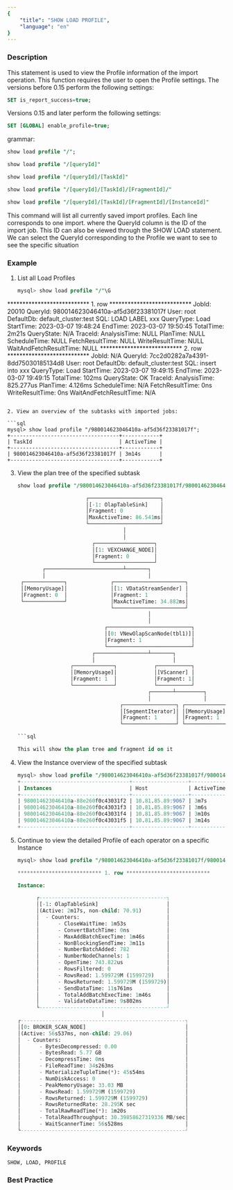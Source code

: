 ```yaml
---
{
    "title": "SHOW LOAD PROFILE",
    "language": "en"
}
---
```


<!--
Licensed to the Apache Software Foundation (ASF) under one
or more contributor license agreements.  See the NOTICE file
distributed with this work for additional information
regarding copyright ownership.  The ASF licenses this file
to you under the Apache License, Version 2.0 (the
"License"); you may not use this file except in compliance
with the License.  You may obtain a copy of the License at

  http://www.apache.org/licenses/LICENSE-2.0

Unless required by applicable law or agreed to in writing,
software distributed under the License is distributed on an
"AS IS" BASIS, WITHOUT WARRANTIES OR CONDITIONS OF ANY
KIND, either express or implied.  See the License for the
specific language governing permissions and limitations
under the License.
-->


### Description

This statement is used to view the Profile information of the import operation. This function requires the user to open the Profile settings. The versions before 0.15 perform the following settings:

```sql
SET is_report_success=true;
```

Versions 0.15 and later perform the following settings:

```sql
SET [GLOBAL] enable_profile=true;
```

grammar:

```sql
show load profile "/";

show load profile "/[queryId]"

show load profile "/[queryId]/[TaskId]"

show load profile "/[queryId]/[TaskId]/[FragmentId]/"

show load profile "/[queryId]/[TaskId]/[FragmentId]/[InstanceId]"
```

This command will list all currently saved import profiles. Each line corresponds to one import. where the QueryId column is the ID of the import job. This ID can also be viewed through the SHOW LOAD statement. We can select the QueryId corresponding to the Profile we want to see to see the specific situation

### Example

1. List all Load Profiles

   ```sql
   mysql> show load profile "/"\G
*************************** 1. row ***************************
                 JobId: 20010
               QueryId: 980014623046410a-af5d36f23381017f
                  User: root
             DefaultDb: default_cluster:test
                   SQL: LOAD LABEL xxx
             QueryType: Load
             StartTime: 2023-03-07 19:48:24
               EndTime: 2023-03-07 19:50:45
             TotalTime: 2m21s
            QueryState: N/A
               TraceId:
          AnalysisTime: NULL
              PlanTime: NULL
          ScheduleTime: NULL
       FetchResultTime: NULL
       WriteResultTime: NULL
WaitAndFetchResultTime: NULL
*************************** 2. row ***************************
                 JobId: N/A
               QueryId: 7cc2d0282a7a4391-8dd75030185134d8
                  User: root
             DefaultDb: default_cluster:test
                   SQL: insert into xxx
             QueryType: Load
             StartTime: 2023-03-07 19:49:15
               EndTime: 2023-03-07 19:49:15
             TotalTime: 102ms
            QueryState: OK
               TraceId:
          AnalysisTime: 825.277us
              PlanTime: 4.126ms
          ScheduleTime: N/A
       FetchResultTime: 0ns
       WriteResultTime: 0ns
WaitAndFetchResultTime: N/A
   ```

2. View an overview of the subtasks with imported jobs:

   ```sql
   mysql> show load profile "/980014623046410a-af5d36f23381017f";
   +-----------------------------------+------------+
   | TaskId                            | ActiveTime |
   +-----------------------------------+------------+
   | 980014623046410a-af5d36f23381017f | 3m14s      |
   +-----------------------------------+------------+
   ```
   
3. View the plan tree of the specified subtask

   ```sql
   show load profile "/980014623046410a-af5d36f23381017f/980014623046410a-af5d36f23381017f";

                         ┌───────────────────────┐
                         │[-1: OlapTableSink]    │
                         │Fragment: 0            │
                         │MaxActiveTime: 86.541ms│
                         └───────────────────────┘
                                     │
                                     │
                           ┌───────────────────┐
                           │[1: VEXCHANGE_NODE]│
                           │Fragment: 0        │
                           └───────────────────┘
           ┌─────────────────────────┴───────┐
           │                                 │
    ┌─────────────┐              ┌───────────────────────┐
    │[MemoryUsage]│              │[1: VDataStreamSender] │
    │Fragment: 0  │              │Fragment: 1            │
    └─────────────┘              │MaxActiveTime: 34.882ms│
                                 └───────────────────────┘
                                             │
                                             │
                               ┌───────────────────────────┐
                               │[0: VNewOlapScanNode(tbl1)]│
                               │Fragment: 1                │
                               └───────────────────────────┘
                           ┌─────────────────┴───────┐
                           │                         │
                    ┌─────────────┐            ┌───────────┐
                    │[MemoryUsage]│            │[VScanner] │
                    │Fragment: 1  │            │Fragment: 1│
                    └─────────────┘            └───────────┘
                                             ┌───────┴─────────┐
                                             │                 │
                                    ┌─────────────────┐ ┌─────────────┐
                                    │[SegmentIterator]│ │[MemoryUsage]│
                                    │Fragment: 1      │ │Fragment: 1  │
                                    └─────────────────┘ └─────────────┘

   ```sql

   This will show the plan tree and fragment id on it

4. View the Instance overview of the specified subtask

   ```sql
   mysql> show load profile "/980014623046410a-af5d36f23381017f/980014623046410a-af5d36f23381017f/1"\G
   +-----------------------------------+------------------+------------+
   | Instances                         | Host             | ActiveTime |
   +-----------------------------------+------------------+------------+
   | 980014623046410a-88e260f0c43031f2 | 10.81.85.89:9067 | 3m7s       |
   | 980014623046410a-88e260f0c43031f3 | 10.81.85.89:9067 | 3m6s       |
   | 980014623046410a-88e260f0c43031f4 | 10.81.85.89:9067 | 3m10s      |
   | 980014623046410a-88e260f0c43031f5 | 10.81.85.89:9067 | 3m14s      |
   +-----------------------------------+------------------+------------+
   ```

4. Continue to view the detailed Profile of each operator on a specific Instance

   ```sql
   mysql> show load profile "/980014623046410a-af5d36f23381017f/980014623046410a-af5d36f23381017f/1/980014623046410a-88e260f0c43031f5"\G
   
   *************************** 1. row ***************************
   
   Instance:
   
         ┌-----------------------------------------┐
         │[-1: OlapTableSink]                      │
         │(Active: 2m17s, non-child: 70.91)        │
         │  - Counters:                            │
         │      - CloseWaitTime: 1m53s             │
         │      - ConvertBatchTime: 0ns            │
         │      - MaxAddBatchExecTime: 1m46s       │
         │      - NonBlockingSendTime: 3m11s       │
         │      - NumberBatchAdded: 782            │
         │      - NumberNodeChannels: 1            │
         │      - OpenTime: 743.822us              │
         │      - RowsFiltered: 0                  │
         │      - RowsRead: 1.599729M (1599729)    │
         │      - RowsReturned: 1.599729M (1599729)│
         │      - SendDataTime: 11s761ms           │
         │      - TotalAddBatchExecTime: 1m46s     │
         │      - ValidateDataTime: 9s802ms        │
         └-----------------------------------------┘
                              │
   ┌-----------------------------------------------------┐
   │[0: BROKER_SCAN_NODE]                                │
   │(Active: 56s537ms, non-child: 29.06)                 │
   │  - Counters:                                        │
   │      - BytesDecompressed: 0.00                      │
   │      - BytesRead: 5.77 GB                           │
   │      - DecompressTime: 0ns                          │
   │      - FileReadTime: 34s263ms                       │
   │      - MaterializeTupleTime(*): 45s54ms             │
   │      - NumDiskAccess: 0                             │
   │      - PeakMemoryUsage: 33.03 MB                    │
   │      - RowsRead: 1.599729M (1599729)                │
   │      - RowsReturned: 1.599729M (1599729)            │
   │      - RowsReturnedRate: 28.295K sec                │
   │      - TotalRawReadTime(*): 1m20s                   │
   │      - TotalReadThroughput: 30.39858627319336 MB/sec│
   │      - WaitScannerTime: 56s528ms                    │
   └-----------------------------------------------------┘
   ```

### Keywords

    SHOW, LOAD, PROFILE

### Best Practice

